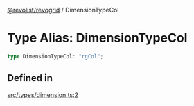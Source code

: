 [@revolist/revogrid](README.md) / DimensionTypeCol

# Type Alias: DimensionTypeCol

```ts
type DimensionTypeCol: "rgCol";
```

## Defined in

[src/types/dimension.ts:2](https://github.com/revolist/revogrid/blob/69db770b4dd0e83354c8d987e03567beaf944291/src/types/dimension.ts#L2)
